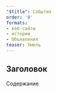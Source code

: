 ```yaml
---
"$title": События
order: '0'
formats:
- веб-сайты
- истории
- Объявления
teaser: Хмель
---
```


## Заголовок

Содержание
